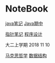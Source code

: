 # NoteBook

[java笔记](Java笔记.md) [Java期中](java期中考试.md)

[指针笔记](指针.md) [程序设计](程序设计.md)

大二上学期 2018 11 10

[马克思哲学](马克思哲学.md) [数据结构](数据结构.md
)
